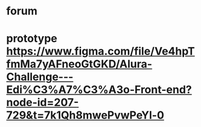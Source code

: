 # forum

# prototype https://www.figma.com/file/Ve4hpTfmMa7yAFneoGtGKD/Alura-Challenge---Edi%C3%A7%C3%A3o-Front-end?node-id=207-729&t=7k1Qh8mwePvwPeYl-0
